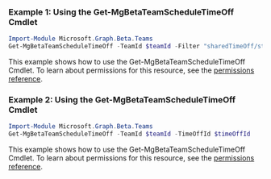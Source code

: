 ### Example 1: Using the Get-MgBetaTeamScheduleTimeOff Cmdlet
```powershell
Import-Module Microsoft.Graph.Beta.Teams
Get-MgBetaTeamScheduleTimeOff -TeamId $teamId -Filter "sharedTimeOff/startDateTime ge 2019-03-11T00:00:00.000Z and sharedTimeOff/endDateTime le 2019-03-18T00:00:00.000Z and draftTimeOff/startDateTime ge 2019-03-11T00:00:00.000Z and draftTimeOff/endDateTime le 2019-03-18T00:00:00.000Z" 
```
This example shows how to use the Get-MgBetaTeamScheduleTimeOff Cmdlet.
To learn about permissions for this resource, see the [permissions reference](/graph/permissions-reference).
### Example 2: Using the Get-MgBetaTeamScheduleTimeOff Cmdlet
```powershell
Import-Module Microsoft.Graph.Beta.Teams
Get-MgBetaTeamScheduleTimeOff -TeamId $teamId -TimeOffId $timeOffId
```
This example shows how to use the Get-MgBetaTeamScheduleTimeOff Cmdlet.
To learn about permissions for this resource, see the [permissions reference](/graph/permissions-reference).
